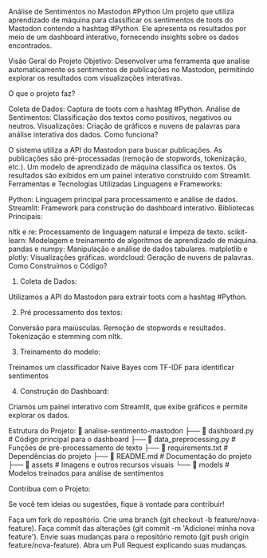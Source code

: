 Análise de Sentimentos no Mastodon #Python
Um projeto que utiliza aprendizado de máquina para classificar os sentimentos de toots do Mastodon contendo a hashtag #Python. Ele apresenta os resultados por meio de um dashboard interativo, fornecendo insights sobre os dados encontrados.

Visão Geral do Projeto
Objetivo: Desenvolver uma ferramenta que analise automaticamente os sentimentos de publicações no Mastodon, permitindo explorar os resultados com visualizações interativas.

O que o projeto faz?

Coleta de Dados: Captura de toots com a hashtag #Python.
Análise de Sentimentos: Classificação dos textos como positivos, negativos ou neutros.
Visualizações: Criação de gráficos e nuvens de palavras para análise interativa dos dados.
Como funciona?

O sistema utiliza a API do Mastodon para buscar publicações.
As publicações são pré-processadas (remoção de stopwords, tokenização, etc.).
Um modelo de aprendizado de máquina classifica os textos.
Os resultados são exibidos em um painel interativo construído com Streamlit.
Ferramentas e Tecnologias Utilizadas
Linguagens e Frameworks:

Python: Linguagem principal para processamento e análise de dados.
Streamlit: Framework para construção do dashboard interativo.
Bibliotecas Principais:

nltk e re: Processamento de linguagem natural e limpeza de texto.
scikit-learn: Modelagem e treinamento de algoritmos de aprendizado de máquina.
pandas e numpy: Manipulação e análise de dados tabulares.
matplotlib e plotly: Visualizações gráficas.
wordcloud: Geração de nuvens de palavras.
Como Construímos o Código?
1. Coleta de Dados:

Utilizamos a API do Mastodon para extrair toots com a hashtag #Python.

2. Pré processamento dos textos:

Conversão para maiúsculas.
Remoção de stopwords e resultados.
Tokenização e stemming com nltk.

3. Treinamento do modelo:

Treinamos um classificador Naive Bayes com TF-IDF para identificar sentimentos

4. Construção do Dashboard:

Criamos um painel interativo com Streamlit, que exibe gráficos e permite explorar os dados.

Estrutura do Projeto:
📁 analise-sentimento-mastodon
├── 📄 dashboard.py         # Código principal para o dashboard
├── 📄 data_preprocessing.py # Funções de pré-processamento de texto
├── 📄 requirements.txt     # Dependências do projeto
├── 📄 README.md             # Documentação do projeto
├── 📁 assets               # Imagens e outros recursos visuais
└── 📁 models               # Modelos treinados para análise de sentimentos

Contribua com o Projeto: 

Se você tem ideias ou sugestões, fique à vontade para contribuir!

Faça um fork do repositório.
Crie uma branch (git checkout -b feature/nova-feature).
Faça commit das alterações (git commit -m 'Adicionei minha nova feature').
Envie suas mudanças para o repositório remoto (git push origin feature/nova-feature).
Abra um Pull Request explicando suas mudanças.
